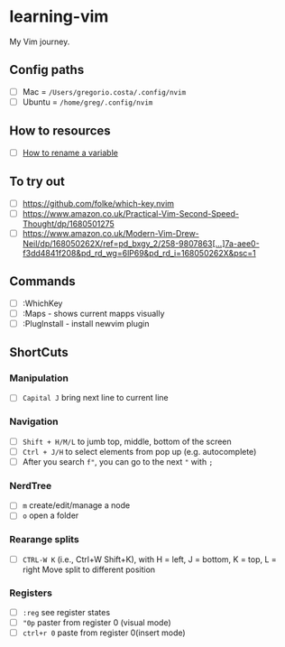 # learning-vim
My Vim journey.

## Config paths
- [ ] Mac = `/Users/gregorio.costa/.config/nvim`
- [ ] Ubuntu = `/home/greg/.config/nvim`
## How to resources

- [ ] [How to rename a variable](https://vi.stackexchange.com/questions/18004/renaming-variables)

## To try out

- [ ] https://github.com/folke/which-key.nvim
- [ ] https://www.amazon.co.uk/Practical-Vim-Second-Speed-Thought/dp/1680501275
- [ ] https://www.amazon.co.uk/Modern-Vim-Drew-Neil/dp/168050262X/ref=pd_bxgy_2/258-9807863[…]7a-aee0-f3dd4841f208&pd_rd_wg=6lP69&pd_rd_i=168050262X&psc=1

## Commands

- [ ] :WhichKey <Leader>
- [ ] :Maps - shows current mapps visually
- [ ] :PlugInstall - install newvim plugin

## ShortCuts

### Manipulation
- [ ] `Capital J` bring next line to current line
 
### Navigation
- [ ] `Shift + H/M/L` to jumb top, middle, bottom of the screen
- [ ] `Ctrl + J/H` to select elements from pop up (e.g. autocomplete)
- [ ] After you search `f"`, you can go to the next `"` with `;`

### NerdTree
- [ ] `m` create/edit/manage a node
- [ ] `o` open a folder

### Rearange splits
- [ ] `CTRL-W K` (i.e., Ctrl+W Shift+K), with H = left, J = bottom, K = top, L = right Move split to different position

### Registers
- [ ] `:reg` see register states
- [ ] `"0p` paster from register 0 (visual mode)
- [ ] `ctrl+r 0` paste from register 0(insert mode)
